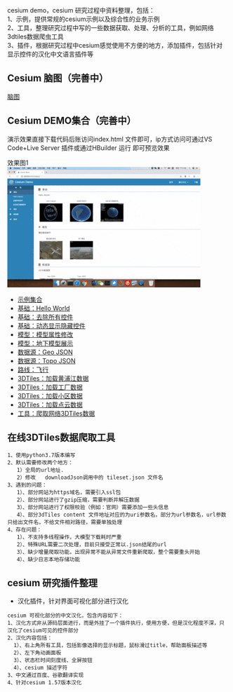 cesium demo，cesium 研究过程中资料整理，包括：  
1、示例，提供常规的cesium示例以及综合性的业务示例  
2、工具，整理研究过程中写的一些数据获取、处理、分析的工具，例如网络3dtiles数据爬虫工具  
3、插件，根据研究过程中cesium感觉使用不方便的地方，添加插件，包括针对显示控件的汉化中文语言插件等
  
## Cesium 脑图（完善中）
[脑图](http://naotu.baidu.com/file/1bb0734b72b6f7efb888a93a2cb642ce)  
## Cesium DEMO集合（完善中）
演示效果直接下载代码后账访问index.html 文件即可，ip方式访问可通过VS Code+Live Server 插件或通过HBuilder 运行 即可预览效果  
  
效果图1  
![效果图1](/assets/readme/demo1.gif)  
- [示例集合](http://129.211.11.95/cesium)  
- [基础：Hello World](http://129.211.11.95/cesium/base/load_cesium.html)    
- [基础：去除所有控件](http://129.211.11.95/cesium/base/load_cesium2.html) 
- [基础：动态显示隐藏控件](http://129.211.11.95/cesium/base/load_cesium3.html)  
- [模型：模型属性修改](http://129.211.11.95/cesium/model/show.html)  
- [模型：地下模型展示](http://129.211.11.95/cesium/model/show_underline.html)  
- [数据源：Geo JSON](http://129.211.11.95/cesium/datasource/geojson.html)  
- [数据源：Topo JSON](http://129.211.11.95/cesium/datasource/geojson.html)  
- [路线：飞行](http://129.211.11.95/cesium/fly/fly.html)  
- [3DTiles：加载黄浦江数据](http://129.211.11.95/cesium/3dtiles/load_3dtiles.html)  
- [3DTiles：加载工厂数据](http://129.211.11.95/cesium/3dtiles/load_3dtiles2.html)  
- [3DTiles：加载小区数据](http://129.211.11.95/cesium/3dtiles/load_official.html)  
- [3DTiles：加载点云数据](http://129.211.11.95/cesium/3dtiles/load_point_cloud.html)  
- [工具：爬取网络3DTiles数据](http://129.211.11.95/cesium/tools/3dtiles_download.py)  

##  在线3DTiles数据爬取工具  
 ```
1、使用python3.7版本编写  
2、默认需要修改两个地方： 
    1）全局的url地址.  
    2）修改   downloadJson调用中的 tileset.json 文件名  
3、遇到的问题：  
    1）、部分网站为https域名，需要引入ssl包    
    2）、部分网站进行了gzip压缩，需要判断并解压数据
    3）、部分网站进行了权限校验（例如：官网）需要添加一些头信息
    4）、部分3dTiles content 文件地址对应的为uri参数名，部分为url参数名，url参数只给出文件名，不给文件相对路径，需要单独处理 
4、存在问题：
    1）、不支持多线程操作，大模型下载耗时严重
    2）、特殊URL需要二次处理，目前只接受正常以.json结尾的url
    3）、缺少增量爬取功能，出现异常不能从异常文件重新爬取，整个需要重头开始
    4）、缺少日志本地存储功能
 ```

## cesium 研究插件整理
-  汉化插件，针对界面可视化部分进行汉化  
 ```
cesium 可视化部分的中文汉化，包含内容如下：
1、汉化方式非从源码层面进行，而是外挂了一个插件执行，使用方便，但是汉化程度不深，只汉化了cesium可见的控件部分
2、汉化内容包括：
   1）、右上角所有工具，包括影像选择的显示标题，鼠标滑过title，帮助面板描述等
   2）、左下角动画面板
   3）、状态栏时间刻度线、全屏按钮
   4）、cesium 描述字符
3、中文通过百度、谷歌翻译实现
4、针对cesium 1.57版本汉化
 ```
